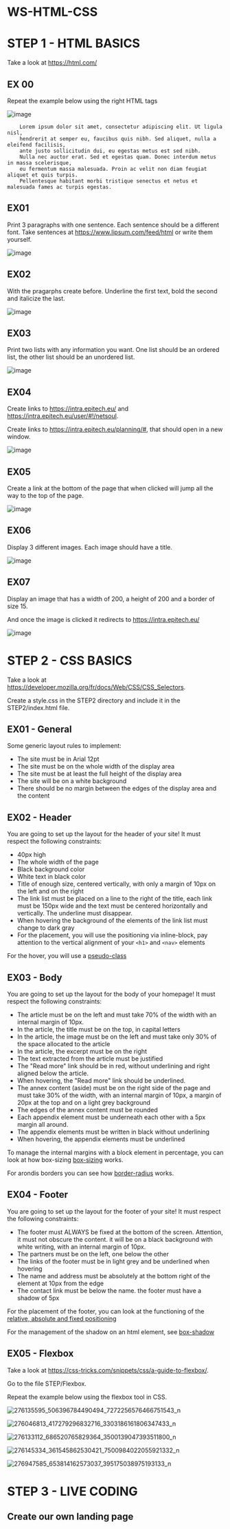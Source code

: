 # WS-HTML-CSS

# STEP 1 - HTML BASICS

Take a look at https://html.com/

## EX 00

Repeat the example below using the right HTML tags

![image](https://user-images.githubusercontent.com/76050470/159000568-8ee796b1-ae8a-473d-b842-dc77258342f4.png)

        Lorem ipsum dolor sit amet, consectetur adipiscing elit. Ut ligula nisl, 
        hendrerit at semper eu, faucibus quis nibh. Sed aliquet, nulla a eleifend facilisis,
        ante justo sollicitudin dui, eu egestas metus est sed nibh.
        Nulla nec auctor erat. Sed et egestas quam. Donec interdum metus in massa scelerisque,
        eu fermentum massa malesuada. Proin ac velit non diam feugiat aliquet et quis turpis.
        Pellentesque habitant morbi tristique senectus et netus et malesuada fames ac turpis egestas.

## EX01
Print 3 paragraphs with one sentence. Each sentence should be a different font. Take sentences at https://www.lipsum.com/feed/html or write them yourself.

![image](https://user-images.githubusercontent.com/76050470/159012043-ac150f45-da94-40ea-a886-e4e5df6f7425.png)

## EX02

With the pragarphs create before. Underline the first text, bold the second and italicize the last.

![image](https://user-images.githubusercontent.com/76050470/159013361-563cfb7e-1cda-4399-9932-0ff1cf8bca26.png)

## EX03

Print two lists with any information you want. One list should be an ordered list, the other list should be an unordered list.

![image](https://user-images.githubusercontent.com/76050470/159015619-2fe7681f-26ae-4262-9949-925c3c5b2e21.png)

## EX04
Create links to https://intra.epitech.eu/ and https://intra.epitech.eu/user/#!/netsoul.

Create links to https://intra.epitech.eu/planning/#, that should open in a new window.

![image](https://user-images.githubusercontent.com/76050470/159034979-4b4ef36c-af77-41a0-961a-b157d1d98d30.png)

## EX05

Create a link at the bottom of the page that when clicked will jump all the way to the top of the page.

![image](https://user-images.githubusercontent.com/76050470/159036665-c95a5ed4-85c7-4149-abed-5af80a172afa.png)

 ## EX06

Display 3 different images. Each image should have a title.

![image](https://user-images.githubusercontent.com/76050470/159040915-0ffd1256-223f-4bd9-b75c-dfd4cc6bb18e.png)

## EX07

Display an image that has a width of 200, a height of 200 and a border of size 15.

And once the image is clicked it redirects to https://intra.epitech.eu/

![image](https://user-images.githubusercontent.com/76050470/159041540-5d2e95c0-793e-4036-adf1-6b07834fe33e.png)

# STEP 2 - CSS BASICS

Take a look at https://developer.mozilla.org/fr/docs/Web/CSS/CSS_Selectors.

Create a style.css in the STEP2 directory and include it in the STEP2/index.html file.

## EX01 - General

Some generic layout rules to implement:

- The site must be in Arial 12pt
- The site must be on the whole width of the display area
- The site must be at least the full height of the display area
- The site will be on a white background
- There should be no margin between the edges of the display area and the content

## EX02 - Header

You are going to set up the layout for the header of your site! It must respect the following constraints:

- 40px high
- The whole width of the page
- Black background color
- White text in black color
- Title of enough size, centered vertically, with only a margin of 10px on the left and on the right
- The link list must be placed on a line to the right of the title, each link must be 150px wide and the text must be centered horizontally and vertically. The underline must disappear.
- When hovering the background of the elements of the link list must change to dark gray
- For the placement, you will use the positioning via inline-block, pay attention to the vertical alignment of your `<h1>` and `<nav>` elements

For the hover, you will use a [pseudo-class](https://developer.mozilla.org/fr/docs/Web/CSS/Pseudo-classes)

## EX03 - Body

You are going to set up the layout for the body of your homepage! It must respect the following constraints:

- The article must be on the left and must take 70% of the width with an internal margin of 10px.
- In the article, the title must be on the top, in capital letters
- In the article, the image must be on the left and must take only 30% of the space allocated to the article
- In the article, the excerpt must be on the right
- The text extracted from the article must be justified
- The "Read more" link should be in red, without underlining and right aligned below the article.
- When hovering, the "Read more" link should be underlined.
- The annex content (aside) must be on the right side of the page and must take 30% of the width, with an internal margin of 10px, a margin of 20px at the top and on a light grey background
- The edges of the annex content must be rounded
- Each appendix element must be underneath each other with a 5px margin all around.
- The appendix elements must be written in black without underlining
- When hovering, the appendix elements must be underlined

To manage the internal margins with a block element in percentage, you can look at how box-sizing [box-sizing](https://la-cascade.io/box-sizing-pour-les-nuls/) works.

For arondis borders you can see how [border-radius](https://developer.mozilla.org/fr/docs/Web/CSS/border-radius) works.

## EX04 - Footer

You are going to set up the layout for the footer of your site! It must respect the following constraints:

- The footer must ALWAYS be fixed at the bottom of the screen. Attention, it must not obscure the content.
it will be on a black background with white writing, with an internal margin of 10px.
- The partners must be on the left, one below the other
- The links of the footer must be in light grey and be underlined when hovering
- The name and address must be absolutely at the bottom right of the element at 10px from the edge
- The contact link must be below the name.
the footer must have a shadow of 5px

For the placement of the footer, you can look at the functioning of the [relative, absolute and fixed positioning](https://www.alsacreations.com/tuto/lire/608-initiation-positionnement-css.html)

For the management of the shadow on an html element, see [box-shadow](https://www.alsacreations.com/tuto/lire/910-creer-des-ombrages-ombres-css-box-shadow-text-shadow.html)

## EX05 - Flexbox

Take a look at https://css-tricks.com/snippets/css/a-guide-to-flexbox/.

Go to the file STEP/Flexbox.

Repeat the example below using the flexbox tool in CSS.

![276135595_506396784490494_7272256576466751543_n](https://user-images.githubusercontent.com/76050470/159640222-175d1da0-0815-4b5d-a449-70daf241ce05.png)

![276046813_417279296832716_3303186161806347433_n](https://user-images.githubusercontent.com/76050470/159640229-e70e9850-af5d-4f3e-809e-d52d1a01c7eb.png)

![276133112_686520765829364_3500139047393511800_n](https://user-images.githubusercontent.com/76050470/159640231-e0812ce1-8b41-4fd7-b73e-537b806e4595.png)

![276145334_361545862530421_7500984022055921332_n](https://user-images.githubusercontent.com/76050470/159640235-d4b62d5b-1eae-4657-9521-2f3169479186.png)

![276947585_653814162573037_395175038975193133_n](https://user-images.githubusercontent.com/76050470/159640236-edc9a0ee-1a7f-442a-828a-f289770e87fd.png)


# STEP 3 - LIVE CODING

## Create our own landing page 
